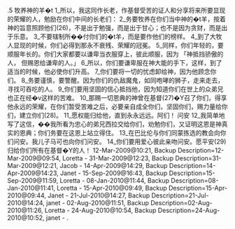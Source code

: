 .5 
牧养神的羊�t 
1_所以，我这同作长老，作基督受苦的证人和分享将来所要显现的荣耀的人，勉励在你们中间的长老们： 2_务要牧养在你们当中神的�t羊，按着神的旨意照顾他们(26)，不是出于勉强，而是出于甘心；也不是因为贪财，而是出于乐意。 3_不要辖制所��付你们的�t羊，而是要作他们的榜样。 4_到了大牧人显现的时候，你们必得到那永不衰残、荣耀的冠冕。 
5_同样，你们年轻的，要顺服年长的。你们大家都要以谦卑当衣服穿上，彼此顺服，因为 
「神抵挡骄傲的人， 
但赐恩给谦卑的人。」 
6_所以，你们要谦卑服在神大能的手下，这样，到了适当的时候，他必使你们升高。 7_你们要将一切的忧虑卸给神，因为他顾念你们。 
8_务要谨慎，要警醒。因为你们的仇敌魔鬼，如同咆哮的狮子，走来走去，寻找可吞吃的人。 9_你们要用坚固的信心抵挡他，因为知道你们在世上的众弟兄也正在经�v这样的苦难。 10_那赐一切恩典的神曾在基督(27)�Y召了你们，得享他永远的荣耀，在你们暂受苦难之后，必要亲自成全你们，坚固你们，赐力量给你们，建立你们(28)。 11_愿权能归给他，直到永永远远。阿们！ 
问安 
12_我简单地写了这信，��我所看为忠心的弟兄西拉交给你们，劝勉你们，又证明这恩是神真实的恩典；你们务要在这恩上站立得住。 13_在巴比伦与你们同蒙拣选的教会向你们问安。我儿子马可也向你们问安。 14_你们要用爱心彼此亲吻问安。愿平安(29)归给你们所有在基督�Y的人！ 
12-Mar-2009@10:21, Backup Description=12-Mar-2009@09:54, Loretta - 
31-Mar-2009@12:23, Backup Description=31-Mar-2009@12:21, Jacob - 
14-Apr-2009@14:29, Backup Description=14-Apr-2009@14:23, Janet - 
15-Sep-2009@16:43, Backup Description=15-Sep-2009@11:59, Loretta - 
08-Jan-2010@11:44, Backup Description=08-Jan-2010@11:41, Loretta - 
15-Apr-2010@09:49, Backup Description=15-Apr-2010@09:44, Janet - 
21-Jul-2010@14:27, Backup Description=21-Jul-2010@14:24, janet - 
02-Aug-2010@11:51, Backup Description=02-Aug-2010@11:26, Loretta - 
24-Aug-2010@10:54, Backup Description=24-Aug-2010@10:52, janet - 
.